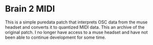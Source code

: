 # Brain 2 MIDI

This is a simple puredata patch that interprets OSC data from the muse headset and converts it to quantized MIDI data. This an archive of the original patch. I no longer have access to a muse headset and have not been able to continue development for some time.

